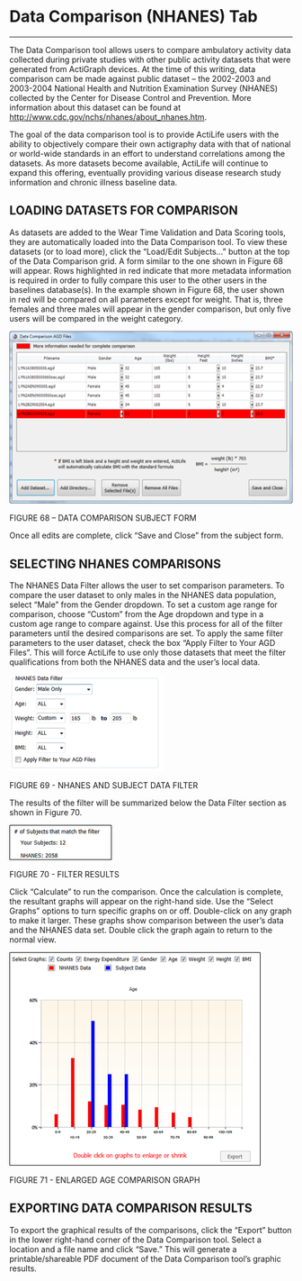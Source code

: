 # Data Comparison (NHANES) Tab #

----------

The Data Comparison tool allows users to compare ambulatory activity data collected during private studies with other public activity datasets that were generated from ActiGraph devices.  At the time of this writing, data comparison cam be made against public dataset – the 2002-2003 and 2003-2004 National Health and Nutrition Examination Survey (NHANES) collected by the Center for Disease Control and Prevention.  More information about this dataset can be found at http://www.cdc.gov/nchs/nhanes/about_nhanes.htm.

The goal of the data comparison tool is to provide ActiLife users with the ability to objectively compare their own actigraphy data with that of national or world-wide standards in an effort to understand correlations among the datasets.  As more datasets become available, ActiLife will continue to expand this offering, eventually providing various disease research study information and chronic illness baseline data. 
 
## LOADING DATASETS FOR COMPARISON ##

As datasets are added to the Wear Time Validation and Data Scoring tools, they are automatically loaded into the Data Comparison tool.  To view these datasets (or to load more), click the “Load/Edit Subjects…” button at the top of the Data Comparison grid.  A form similar to the one shown in Figure 68 will appear.  Rows highlighted in red indicate that more metadata information is required in order to fully compare this user to the other users in the baselines database(s).  In the example shown in Figure 68, the user shown in red will be compared on all parameters except for weight.  That is, three females and three males will appear in the gender comparison, but only five users will be compared in the weight category.

![](/assets/img/DataComparisonSubjectForm.png)

FIGURE 68 – DATA COMPARISON SUBJECT FORM

Once all edits are complete, click “Save and Close” from the subject form.  

## SELECTING NHANES COMPARISONS ##

The NHANES Data Filter allows the user to set comparison parameters.  To compare the user dataset to only males in the NHANES data population, select “Male” from the Gender dropdown.  To set a custom age range for comparison, choose “Custom” from the Age dropdown and type in a custom age range to compare against.  Use this process for all of the filter parameters until the desired comparisons are set.  To apply the same filter parameters to the user dataset, check the box “Apply Filter to Your AGD Files”.  This will force ActiLife to use only those datasets that meet the filter qualifications from both the NHANES data and the user’s local data.

![](/assets/img/DataComparisonFilter.png)

FIGURE 69 - NHANES AND SUBJECT DATA FILTER

The results of the filter will be summarized below the Data Filter section as shown in Figure 70.  

![](/assets/img/DataComparisonFilterResults.png)
 
FIGURE 70 - FILTER RESULTS

Click “Calculate” to run the comparison.  Once the calculation is complete, the resultant graphs will appear on the right-hand side.  Use the “Select Graphs” options to turn specific graphs on or off.  Double-click on any graph to make it larger.  These graphs show comparison between the user’s data and the NHANES data set.  Double click the graph again to return to the normal view.

![](/assets/img/DataComparisonGraph.png)

FIGURE 71 - ENLARGED AGE COMPARISON GRAPH

## EXPORTING DATA COMPARISON RESULTS ##

To export the graphical results of the comparisons, click the “Export” button in the lower right-hand corner of the Data Comparison tool.  Select a location and a file name and click “Save.”  This will generate a printable/shareable PDF document of the Data Comparison tool’s graphic results.
